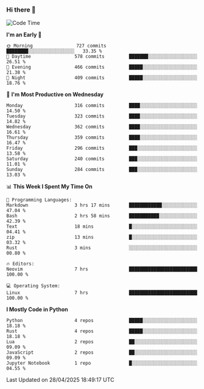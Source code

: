 ### Hi there 👋
<!--START_SECTION:waka-->
![Code Time](http://img.shields.io/badge/Code%20Time-557%20hrs%2057%20mins-blue)

**I'm an Early 🐤** 

```text
🌞 Morning                727 commits         ████████░░░░░░░░░░░░░░░░░   33.35 % 
🌆 Daytime                578 commits         ███████░░░░░░░░░░░░░░░░░░   26.51 % 
🌃 Evening                466 commits         █████░░░░░░░░░░░░░░░░░░░░   21.38 % 
🌙 Night                  409 commits         █████░░░░░░░░░░░░░░░░░░░░   18.76 % 
```
📅 **I'm Most Productive on Wednesday** 

```text
Monday                   316 commits         ████░░░░░░░░░░░░░░░░░░░░░   14.50 % 
Tuesday                  323 commits         ████░░░░░░░░░░░░░░░░░░░░░   14.82 % 
Wednesday                362 commits         ████░░░░░░░░░░░░░░░░░░░░░   16.61 % 
Thursday                 359 commits         ████░░░░░░░░░░░░░░░░░░░░░   16.47 % 
Friday                   296 commits         ███░░░░░░░░░░░░░░░░░░░░░░   13.58 % 
Saturday                 240 commits         ███░░░░░░░░░░░░░░░░░░░░░░   11.01 % 
Sunday                   284 commits         ███░░░░░░░░░░░░░░░░░░░░░░   13.03 % 
```


📊 **This Week I Spent My Time On** 

```text
💬 Programming Languages: 
Markdown                 3 hrs 17 mins       ████████████░░░░░░░░░░░░░   47.04 % 
Bash                     2 hrs 58 mins       ███████████░░░░░░░░░░░░░░   42.39 % 
Text                     18 mins             █░░░░░░░░░░░░░░░░░░░░░░░░   04.41 % 
zip                      13 mins             █░░░░░░░░░░░░░░░░░░░░░░░░   03.32 % 
Rust                     3 mins              ░░░░░░░░░░░░░░░░░░░░░░░░░   00.80 % 

🔥 Editors: 
Neovim                   7 hrs               █████████████████████████   100.00 % 

💻 Operating System: 
Linux                    7 hrs               █████████████████████████   100.00 % 
```

**I Mostly Code in Python** 

```text
Python                   4 repos             █████░░░░░░░░░░░░░░░░░░░░   18.18 % 
Rust                     4 repos             █████░░░░░░░░░░░░░░░░░░░░   18.18 % 
Lua                      2 repos             ██░░░░░░░░░░░░░░░░░░░░░░░   09.09 % 
JavaScript               2 repos             ██░░░░░░░░░░░░░░░░░░░░░░░   09.09 % 
Jupyter Notebook         1 repo              █░░░░░░░░░░░░░░░░░░░░░░░░   04.55 % 
```




 Last Updated on 28/04/2025 18:49:17 UTC
<!--END_SECTION:waka-->

<!--
**YoganshSharma/YoganshSharma** is a ✨ _special_ ✨ repository because its `README.md` (this file) appears on your GitHub profile.

Here are some ideas to get you started:

- 🔭 I’m currently working on ...
- 🌱 I’m currently learning ...
- 👯 I’m looking to collaborate on ...
- 🤔 I’m looking for help with ...
- 💬 Ask me about ...
- 📫 How to reach me: ...
- 😄 Pronouns: ...
- ⚡ Fun fact: ...
-->
